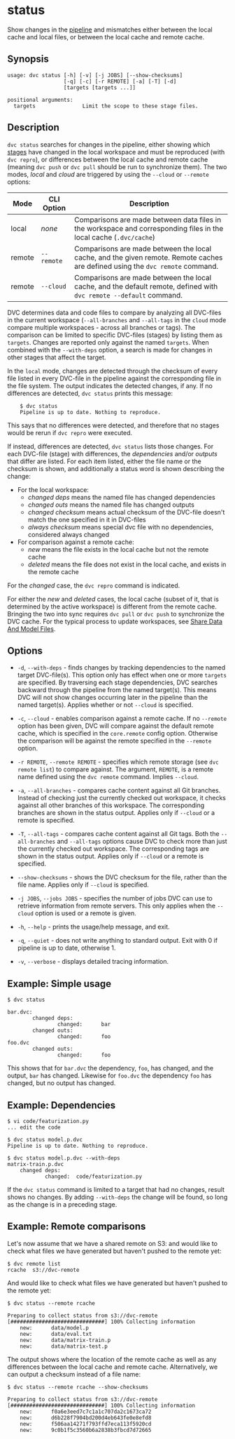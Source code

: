 # status

Show changes in the [pipeline](https://dvc.org/doc/get-started/pipeline) and
mismatches either between the local cache and local files, or between the local
cache and remote cache.

## Synopsis

```usage
usage: dvc status [-h] [-v] [-j JOBS] [--show-checksums]
                  [-q] [-c] [-r REMOTE] [-a] [-T] [-d]
                  [targets [targets ...]]

positional arguments:
  targets               Limit the scope to these stage files.
```

## Description

`dvc status` searches for changes in the pipeline, either showing which
[stages](/doc/commands-reference/run) have changed in the local workspace and
must be reproduced (with `dvc repro`), or differences between the local cache
and remote cache (meaning `dvc push` or `dvc pull` should be run to synchronize
them). The two modes, _local_ and _cloud_ are triggered by using the `--cloud`
or `--remote` options:

| Mode   | CLI Option | Description                                                                                                                   |
| ------ | ---------- | ----------------------------------------------------------------------------------------------------------------------------- |
| local  | _none_     | Comparisons are made between data files in the workspace and corresponding files in the local cache (`.dvc/cache`)            |
| remote | `--remote` | Comparisons are made between the local cache, and the given remote. Remote caches are defined using the `dvc remote` command. |
| remote | `--cloud`  | Comparisons are made between the local cache, and the default remote, defined with `dvc remote --default` command.            |

DVC determines data and code files to compare by analyzing all DVC-files in the
current workspace (`--all-branches` and `--all-tags` in the `cloud` mode compare
multiple workspaces - across all branches or tags). The comparison can be
limited to specific DVC-files (stages) by listing them as `targets`. Changes are
reported only against the named `targets`. When combined with the `--with-deps`
option, a search is made for changes in other stages that affect the target.

In the `local` mode, changes are detected through the checksum of every file
listed in every DVC-file in the pipeline against the corresponding file in the
file system. The output indicates the detected changes, if any. If no
differences are detected, `dvc status` prints this message:

```dvc
    $ dvc status
    Pipeline is up to date. Nothing to reproduce.
```

This says that no differences were detected, and therefore that no stages would
be rerun if `dvc repro` were executed.

If instead, differences are detected, `dvc status` lists those changes. For each
DVC-file (stage) with differences, the _dependencies_ and/or _outputs_ that
differ are listed. For each item listed, either the file name or the checksum is
shown, and additionally a status word is shown describing the change:

- For the local workspace:
  - _changed deps_ means the named file has changed dependencies
  - _changed outs_ means the named file has changed outputs
  - _changed checksum_ means actual checksum of the DVC-file doesn't match the one specified in it
    in DVC-files
  - _always checksum_ means special dvc file with no dependencies, considered
    always changed
- For comparison against a remote cache:
  - _new_ means the file exists in the local cache but not the remote cache
  - _deleted_ means the file does not exist in the local cache, and exists in
    the remote cache

For the _changed_ case, the `dvc repro` command is indicated.

For either the _new_ and _deleted_ cases, the local cache (subset of it, that is
determined by the active workspace) is different from the remote cache. Bringing
the two into sync requires `dvc pull` or `dvc push` to synchronize the DVC
cache. For the typical process to update workspaces, see
[Share Data And Model Files](/doc/use-cases/share-data-and-model-files).

## Options

- `-d`, `--with-deps` - finds changes by tracking dependencies to the named
  target DVC-file(s). This option only has effect when one or more `targets` are
  specified. By traversing each stage dependencies, DVC searches backward
  through the pipeline from the named target(s). This means DVC will not show
  changes occurring later in the pipeline than the named target(s). Applies
  whether or not `--cloud` is specified.

- `-c`, `--cloud` - enables comparison against a remote cache. If no `--remote`
  option has been given, DVC will compare against the default remote cache,
  which is specified in the `core.remote` config option. Otherwise the
  comparison will be against the remote specified in the `--remote` option.

- `-r REMOTE`, `--remote REMOTE` - specifies which remote storage (see
  `dvc remote list`) to compare against. The argument, `REMOTE`, is a remote
  name defined using the `dvc remote` command. Implies `--cloud`.

- `-a`, `--all-branches` - compares cache content against all Git branches.
  Instead of checking just the currently checked out workspace, it checks
  against all other branches of this workspace. The corresponding branches are
  shown in the status output. Applies only if `--cloud` or a remote is
  specified.

- `-T`, `--all-tags` - compares cache content against all Git tags. Both the
  `--all-branches` and `--all-tags` options cause DVC to check more than just
  the currently checked out workspace. The corresponding tags are shown in the
  status output. Applies only if `--cloud` or a remote is specified.

- `--show-checksums` - shows the DVC checksum for the file, rather than the file
  name. Applies only if `--cloud` is specified.

- `-j JOBS`, `--jobs JOBS` - specifies the number of jobs DVC can use to
  retrieve information from remote servers. This only applies when the `--cloud`
  option is used or a remote is given.

- `-h`, `--help` - prints the usage/help message, and exit.

- `-q`, `--quiet` - does not write anything to standard output. Exit with 0 if
  pipeline is up to date, otherwise 1.

- `-v`, `--verbose` - displays detailed tracing information.

## Example: Simple usage

```dvc
$ dvc status

bar.dvc:
        changed deps:
                changed:      bar
        changed outs:
                changed:      foo
foo.dvc
        changed outs:
                changed:      foo
```

This shows that for `bar.dvc` the dependency, `foo`, has changed, and the
output, `bar` has changed. Likewise for `foo.dvc` the dependency `foo` has
changed, but no output has changed.

## Example: Dependencies

```dvc
$ vi code/featurization.py
... edit the code

$ dvc status model.p.dvc
Pipeline is up to date. Nothing to reproduce.

$ dvc status model.p.dvc --with-deps
matrix-train.p.dvc
    changed deps:
            changed:  code/featurization.py
```

If the `dvc status` command is limited to a target that had no changes, result
shows no changes. By adding `--with-deps` the change will be found, so long as
the change is in a preceding stage.

## Example: Remote comparisons

Let's now assume that we have a shared remote on S3: and would like to check
what files we have generated but haven't pushed to the remote yet:

```dvc
$ dvc remote list
rcache	s3://dvc-remote
```

And would like to check what files we have generated but haven't pushed to the
remote yet:

```dvc
$ dvc status --remote rcache

Preparing to collect status from s3://dvc-remote
[##############################] 100% Collecting information
    new:      data/model.p
    new:      data/eval.txt
    new:      data/matrix-train.p
    new:      data/matrix-test.p
```

The output shows where the location of the remote cache as well as any
differences between the local cache and remote cache. Alternatively, we can
output a checksum instead of a file name:

```dvc
$ dvc status --remote rcache --show-checksums

Preparing to collect status from s3://dvc-remote
[##############################] 100% Collecting information
    new:      f0a6e3eed7c7c1a1c707da2c1673ca72
    new:      d6b228f7904bd200d4eb643fe0e8efd8
    new:      f506aa14271f793ffd7eca113f5920cd
    new:      9c0b1f5c3560b6a2838b3fbcd7d72665
```
